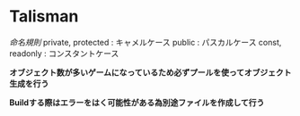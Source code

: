 # Talisman

_命名規則_ 
private, protected : キャメルケース 
public : パスカルケース 
const, readonly : コンスタントケース

__オブジェクト数が多いゲームになっているため必ずプールを使ってオブジェクト生成を行う__

__Buildする際はエラーをはく可能性がある為別途ファイルを作成して行う__
